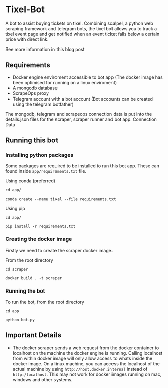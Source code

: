 # Tixel-Bot
A bot to assist buying tickets on tixel. Combining scalpel, a python web scraping framework and telegram bots, the tixel bot allows you to track a tixel event page and get notified when an event ticket falls below a certain price with direct link.

See more information in this blog post <coming soon>

## Requirements
- Docker engine enviroment accessible to bot app (The docker image has been optimised for running on a linux enviroment)
- A mongodb database
- ScrapeOps proxy
- Telegram account with a bot account (Bot accounts can be created using the telegram botfather)

The mongodb, telegram and scrapeops connection data is put into the details.json files for the scraper, scraper runner and bot app.
Connection Data


## Running this bot


### Installing python packages
Some packages are required to be installed to run this bot app. These can found inside `app/requirements.txt` file. 

Using conda (preferred)

`cd app/`

`conda create --name tixel --file requirements.txt`

Using pip

`cd app/`

`pip install -r requirements.txt`

### Creating the docker image
Firstly we need to create the scraper docker image. 

From the root directory

`cd scraper`

`docker build . -t scraper`

### Running the bot
To run the bot, from the root directory

`cd app`

`python bot.py`


## Important Details
- The docker scraper sends a web request from the docker container to localhost on the machine the docker engine is running. Calling localhost from within docker image will only allow access to whats inside the docker image. On a linux machine, you can access the localhost of the actual machine by using `http://host.docker.internal` instead of `http:/localhost`. This may not work for docker images running on mac, windows and other systems.
